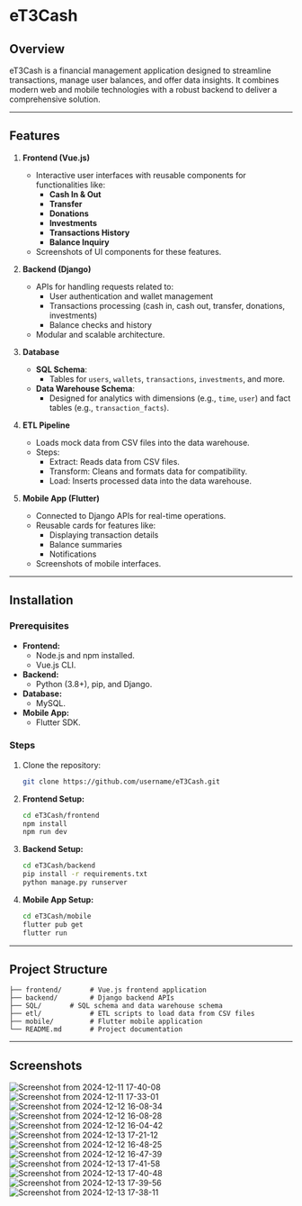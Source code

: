 # eT3Cash

## Overview

eT3Cash is a financial management application designed to streamline transactions, manage user balances, and offer data insights. It combines modern web and mobile technologies with a robust backend to deliver a comprehensive solution.

---

## Features

1. **Frontend (Vue.js)**
   - Interactive user interfaces with reusable components for functionalities like:
     - **Cash In & Out**
     - **Transfer**
     - **Donations**
     - **Investments**
     - **Transactions History**
     - **Balance Inquiry**
   - Screenshots of UI components for these features.

2. **Backend (Django)**
   - APIs for handling requests related to:
     - User authentication and wallet management
     - Transactions processing (cash in, cash out, transfer, donations, investments)
     - Balance checks and history
   - Modular and scalable architecture.

3. **Database**
   - **SQL Schema**:
     - Tables for `users`, `wallets`, `transactions`, `investments`, and more.
   - **Data Warehouse Schema**:
     - Designed for analytics with dimensions (e.g., `time`, `user`) and fact tables (e.g., `transaction_facts`).

4. **ETL Pipeline**
   - Loads mock data from CSV files into the data warehouse.
   - Steps:
     - Extract: Reads data from CSV files.
     - Transform: Cleans and formats data for compatibility.
     - Load: Inserts processed data into the data warehouse.

5. **Mobile App (Flutter)**
   - Connected to Django APIs for real-time operations.
   - Reusable cards for features like:
     - Displaying transaction details
     - Balance summaries
     - Notifications
   - Screenshots of mobile interfaces.

---

## Installation

### Prerequisites

- **Frontend:**
  - Node.js and npm installed.
  - Vue.js CLI.
- **Backend:**
  - Python (3.8+), pip, and Django.
- **Database:**
  - MySQL.
- **Mobile App:**
  - Flutter SDK.

### Steps

1. Clone the repository:
   ```bash
   git clone https://github.com/username/eT3Cash.git
   ```

2. **Frontend Setup:**
   ```bash
   cd eT3Cash/frontend
   npm install
   npm run dev
   ```

3. **Backend Setup:**
   ```bash
   cd eT3Cash/backend
   pip install -r requirements.txt
   python manage.py runserver
   ```

6. **Mobile App Setup:**
   ```bash
   cd eT3Cash/mobile
   flutter pub get
   flutter run
   ```

---

## Project Structure

```
├── frontend/       # Vue.js frontend application
├── backend/        # Django backend APIs
├── SQL/       # SQL schema and data warehouse schema
├── etl/            # ETL scripts to load data from CSV files
├── mobile/         # Flutter mobile application
└── README.md       # Project documentation
```

---

## Screenshots

![Screenshot from 2024-12-11 17-40-08](https://github.com/user-attachments/assets/254d8109-480e-491d-82b0-ef6c25abce92)
![Screenshot from 2024-12-11 17-33-01](https://github.com/user-attachments/assets/7808082d-875d-4053-9c91-b67e9e0db984)
![Screenshot from 2024-12-12 16-08-34](https://github.com/user-attachments/assets/f1f35b68-96d1-49b0-aee2-93a0130f12fc)
![Screenshot from 2024-12-12 16-08-28](https://github.com/user-attachments/assets/5ef6dcc1-709b-44b4-855c-bbcc65b9bf4a)
![Screenshot from 2024-12-12 16-04-42](https://github.com/user-attachments/assets/6f3e8bd9-98c4-418e-9bfd-5fbad83a0e8c)
![Screenshot from 2024-12-13 17-21-12](https://github.com/user-attachments/assets/18518153-9f17-42fe-9405-46ed50f2396c)
![Screenshot from 2024-12-12 16-48-25](https://github.com/user-attachments/assets/455d20bd-890f-4bc1-a77c-14421e25a376)
![Screenshot from 2024-12-12 16-47-39](https://github.com/user-attachments/assets/e3e0c73c-1265-4822-a8a0-5a85cffe8872)
![Screenshot from 2024-12-13 17-41-58](https://github.com/user-attachments/assets/ba81856c-2541-402d-a76f-8ee2db22c993)
![Screenshot from 2024-12-13 17-40-48](https://github.com/user-attachments/assets/5e593236-962e-4466-84ae-a0bc095f76d3)
![Screenshot from 2024-12-13 17-39-56](https://github.com/user-attachments/assets/43115d27-f271-4bf5-950c-dd79d3ed68fa)
![Screenshot from 2024-12-13 17-38-11](https://github.com/user-attachments/assets/30064077-a3a3-4aa0-86ff-59b775cc9976)


